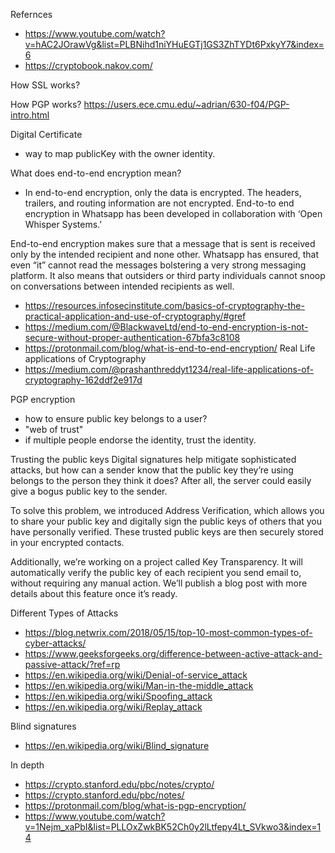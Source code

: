

Refernces

- https://www.youtube.com/watch?v=hAC2JOrawVg&list=PLBNihd1niYHuEGTj1GS3ZhTYDt6PxkyY7&index=6
- https://cryptobook.nakov.com/


How SSL works?

How PGP works?
https://users.ece.cmu.edu/~adrian/630-f04/PGP-intro.html


Digital Certificate
- way to map publicKey with the owner identity. 

What does end-to-end encryption mean?
- In end-to-end encryption, only the data is encrypted. The headers, trailers, and routing information are not encrypted. End-to-to end encryption in Whatsapp has been developed in collaboration with ‘Open Whisper Systems.’

End-to-end encryption makes sure that a message that is sent is received only by the intended recipient and none other. Whatsapp has ensured, that even “it” cannot read the messages bolstering a very strong messaging platform. It also means that outsiders or third party individuals cannot snoop on conversations between intended recipients as well.

- https://resources.infosecinstitute.com/basics-of-cryptography-the-practical-application-and-use-of-cryptography/#gref
- https://medium.com/@BlackwaveLtd/end-to-end-encryption-is-not-secure-without-proper-authentication-67bfa3c8108
- https://protonmail.com/blog/what-is-end-to-end-encryption/
Real Life applications of Cryptography
- https://medium.com/@prashanthreddyt1234/real-life-applications-of-cryptography-162ddf2e917d

PGP encryption
- how to ensure public key belongs to a user?
- "web of trust"
- if multiple people endorse the identity, trust the identity. 

Trusting the public keys
Digital signatures help mitigate sophisticated attacks, but how can a sender know that the public key they’re using belongs to the person they think it does? After all, the server could easily give a bogus public key to the sender.

To solve this problem, we introduced Address Verification, which allows you to share your public key and digitally sign the public keys of others that you have personally verified. These trusted public keys are then securely stored in your encrypted contacts.

Additionally, we’re working on a project called Key Transparency. It will automatically verify the public key of each recipient you send email to, without requiring any manual action. We’ll publish a blog post with more details about this feature once it’s ready.

Different Types of Attacks
- https://blog.netwrix.com/2018/05/15/top-10-most-common-types-of-cyber-attacks/
- https://www.geeksforgeeks.org/difference-between-active-attack-and-passive-attack/?ref=rp
- https://en.wikipedia.org/wiki/Denial-of-service_attack
- https://en.wikipedia.org/wiki/Man-in-the-middle_attack
- https://en.wikipedia.org/wiki/Spoofing_attack
- https://en.wikipedia.org/wiki/Replay_attack

Blind signatures
- https://en.wikipedia.org/wiki/Blind_signature 


In depth
- https://crypto.stanford.edu/pbc/notes/crypto/
- https://crypto.stanford.edu/pbc/notes/
- https://protonmail.com/blog/what-is-pgp-encryption/
- https://www.youtube.com/watch?v=1Nejm_xaPbI&list=PLLOxZwkBK52Ch0y2lLtfepy4Lt_SVkwo3&index=14
